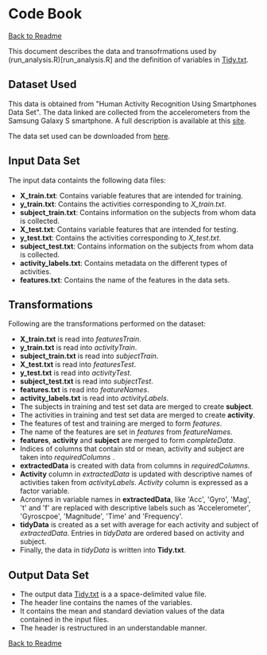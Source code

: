 # Code Book

[Back to Readme](README.md)

This document describes the data and transofrmations used by (run_analysis.R)[run_analysis.R] and the definition of variables in [Tidy.txt](Tidy.txt).

## Dataset Used

This data is obtained from "Human Activity Recognition Using Smartphones Data Set". The data linked are collected from the accelerometers from the Samsung Galaxy S smartphone. A full description is available at this [site](http://archive.ics.uci.edu/ml/datasets/Human+Activity+Recognition+Using+Smartphones).

The data set used can be downloaded from [here](https://d396qusza40orc.cloudfront.net/getdata%2Fprojectfiles%2FUCI%20HAR%20Dataset.zip).

## Input Data Set

The input data containts the following data files:

- **X_train.txt**: Contains variable features that are intended for training.
- **y_train.txt**: Contains the activities corresponding to *X_train.txt*.
- **subject_train.txt**: Contains information on the subjects from whom data is collected.
- **X_test.txt**: Contains variable features that are intended for testing.
- **y_test.txt**: Contains the activities corresponding to *X_test.txt*.
- **subject_test.txt**: Contains information on the subjects from whom data is collected.
- **activity_labels.txt**: Contains metadata on the different types of activities.
- **features.txt**: Contains the name of the features in the data sets.

## Transformations

Following are the transformations performed on the dataset:

- **X_train.txt** is read into *featuresTrain*.
- **y_train.txt** is read into *activityTrain*.
- **subject_train.txt** is read into *subjectTrain*.
- **X_test.txt** is read into *featuresTest*.
- **y_test.txt** is read into *activityTest*.
- **subject_test.txt** is read into *subjectTest*.
- **features.txt** is read into *featureNames*.
- **activity_labels.txt** is read into *activityLabels*.
- The subjects in training and test set data are merged to create **subject**.
- The activities in training and test set data are merged to create **activity**.
- The features of test and training are merged to form *features*.
- The name of the features are set in *features* from *featureNames*.
- **features**, **activity** and **subject** are merged to form *completeData*.
- Indices of columns that contain std or mean, activity and subject are taken into *requiredColumns* .
- **extractedData** is created with data from columns in *requiredColumns*.
- **Activity** column in *extractedData* is updated with descriptive names of activities taken from *activityLabels*. *Activity* column is expressed as a factor variable.
- Acronyms in variable names in **extractedData**, like 'Acc', 'Gyro', 'Mag', 't' and 'f' are replaced with descriptive labels such as 'Accelerometer', 'Gyroscpoe', 'Magnitude', 'Time' and 'Frequency'.
- **tidyData** is created as a set with average for each activity and subject of *extractedData*. Entries in *tidyData* are ordered based on activity and subject.
- Finally, the data in *tidyData* is written into **Tidy.txt**.

## Output Data Set

- The output data [Tidy.txt](Tidy.txt) is a a space-delimited value file.
- The header line contains the names of the variables.
- It contains the mean and standard deviation values of the data contained in the input files.
- The header is restructured in an understandable manner.

[Back to Readme](README.md)
